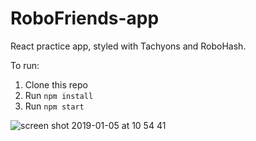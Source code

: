 # RoboFriends-app

React practice app, styled with Tachyons and RoboHash.

To run:
1. Clone this repo
2. Run ```npm install```
3. Run ```npm start```

![screen shot 2019-01-05 at 10 54 41](https://user-images.githubusercontent.com/38971399/50723737-806bb200-10d9-11e9-829b-66fd869aa309.png)
